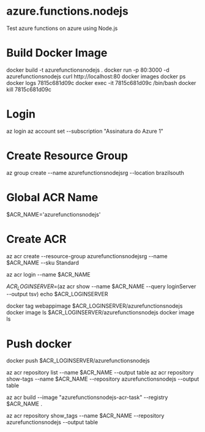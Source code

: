 # azure.functions.nodejs
Test azure functions on azure using Node.js

# Build Docker Image
docker build -t azurefunctionsnodejs .
docker run -p 80:3000 -d azurefunctionsnodejs
curl http://localhost:80
docker images
docker ps
docker logs 7815c681d09c
docker exec -it 7815c681d09c /bin/bash
docker kill 7815c681d09c

# Login
az login 
az account set --subscription "Assinatura do Azure 1"

# Create Resource Group
az group create --name azurefunctionsnodejsrg --location brazilsouth


# Global ACR Name
$ACR_NAME='azurefunctionsnodejs'  

# Create ACR

az acr create --resource-group azurefunctionsnodejsrg --name $ACR_NAME --sku Standard

az acr login --name  $ACR_NAME

$ACR_LOGINSERVER=$(az acr show --name $ACR_NAME --query loginServer --output tsv)
echo $ACR_LOGINSERVER

docker tag webappimage $ACR_LOGINSERVER/azurefunctionsnodejs
docker image ls $ACR_LOGINSERVER/azurefunctionsnodejs
docker image ls

# Push docker
docker push $ACR_LOGINSERVER/azurefunctionsnodejs

az acr repository list --name $ACR_NAME --output table
az acr repository show-tags --name $ACR_NAME --repository azurefunctionsnodejs --output table

az acr build --image "azurefunctionsnodejs-acr-task" --registry $ACR_NAME .

az acr repository show_tags --name $ACR_NAME --repository azurefunctionsnodejs --output table